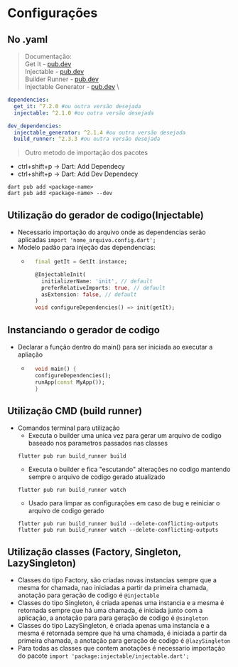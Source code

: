 # Configurações
## No .yaml
>Documentação: \
Get It - [pub.dev](https://pub.dev/packages/get_it)\
Injectable - [pub.dev](https://pub.dev/packages/injectable/install)\
Builder Runner - [pub.dev](https://pub.dev/packages/build_runner) \
Injectable Generator - [pub.dev](https://pub.dev/packages/injectable_generator) \

```yaml
dependencies:
  get_it: ^7.2.0 #ou outra versão desejada
  injectable: ^2.1.0 #ou outra versão desejada
```
```yaml
dev_dependencies:
  injectable_generator: ^2.1.4 #ou outra versão desejada
  build_runner: ^2.3.3 #ou outra versão desejada
```
>Outro metodo de importação dos pacotes
- ctrl+shift+p -> Dart: Add Dependecy
- ctrl+shift+p -> Dart: Add Dev Dependecy
```
dart pub add <package-name>
dart pub add <package-name> --dev
```
## Utilização do gerador de codigo(Injectable)
- Necessario importação do arquivo onde as dependencias serão aplicadas ```import 'nome_arquivo.config.dart';```
- Modelo padão para injeção das dependencias:
  - ```dart
      final getIt = GetIt.instance;  
    
      @InjectableInit(  
        initializerName: 'init', // default  
        preferRelativeImports: true, // default  
        asExtension: false, // default  
      )  
      void configureDependencies() => init(getIt);
    ```
## Instanciando o gerador de codigo
- Declarar a função dentro do main() para ser iniciada ao executar a apliação
  - ```dart
      void main() {
      configureDependencies();
      runApp(const MyApp());
      }
    ```
## Utilização CMD (build runner)
- Comandos terminal para utilização
  - Executa o builder uma unica vez para gerar um arquivo de codigo baseado nos parametros passados nas classes
  ```
  flutter pub run build_runner build
  ```
  - Executa o builder e fica "escutando" alterações no codigo mantendo sempre o arquivo de codigo gerado atualizado
  ```
  flutter pub run build_runner watch
  ```
  - Usado para limpar as configurações em caso de bug e reiniciar o arquivo de codigo gerado
  ```
  flutter pub run build_runner build --delete-conflicting-outputs
  flutter pub run build_runner watch --delete-conflicting-outputs
  ```

## Utilização classes (Factory, Singleton, LazySingleton)
- Classes do tipo Factory, são criadas novas instancias sempre que a mesma for chamada, nao iniciadas a partir da primeira chamada, anotação para geração de codigo é ```@injectable```
- Classes do tipo Singleton, é criada apenas uma instancia e a mesma é retornada sempre que há uma chamada, é iniciada junto com a aplicação, a anotação para para geração de codigo é ```@singleton```
- Classes do tipo LazySingleton, é criada apenas uma instancia e a mesma é retornada sempre que há uma chamada, é iniciada a partir da primeira chamada, a anotação para geração de codigo é ```@lazySingleton```
- Para todas as classes que contem anotações é necessario importação do pacote ```import 'package:injectable/injectable.dart';```

